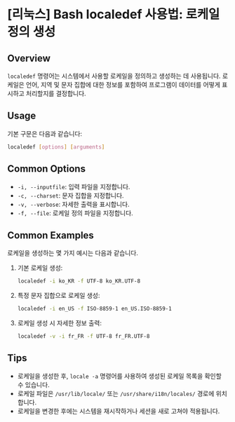 # [리눅스] Bash localedef 사용법: 로케일 정의 생성

## Overview
`localedef` 명령어는 시스템에서 사용할 로케일을 정의하고 생성하는 데 사용됩니다. 로케일은 언어, 지역 및 문자 집합에 대한 정보를 포함하여 프로그램이 데이터를 어떻게 표시하고 처리할지를 결정합니다.

## Usage
기본 구문은 다음과 같습니다:
```bash
localedef [options] [arguments]
```

## Common Options
- `-i, --inputfile`: 입력 파일을 지정합니다.
- `-c, --charset`: 문자 집합을 지정합니다.
- `-v, --verbose`: 자세한 출력을 표시합니다.
- `-f, --file`: 로케일 정의 파일을 지정합니다.

## Common Examples
로케일을 생성하는 몇 가지 예시는 다음과 같습니다.

1. 기본 로케일 생성:
   ```bash
   localedef -i ko_KR -f UTF-8 ko_KR.UTF-8
   ```

2. 특정 문자 집합으로 로케일 생성:
   ```bash
   localedef -i en_US -f ISO-8859-1 en_US.ISO-8859-1
   ```

3. 로케일 생성 시 자세한 정보 출력:
   ```bash
   localedef -v -i fr_FR -f UTF-8 fr_FR.UTF-8
   ```

## Tips
- 로케일을 생성한 후, `locale -a` 명령어를 사용하여 생성된 로케일 목록을 확인할 수 있습니다.
- 로케일 파일은 `/usr/lib/locale/` 또는 `/usr/share/i18n/locales/` 경로에 위치합니다.
- 로케일을 변경한 후에는 시스템을 재시작하거나 세션을 새로 고쳐야 적용됩니다.